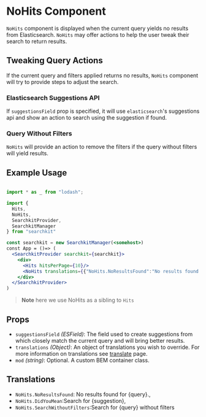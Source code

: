 # NoHits Component
`NoHits` component is displayed when the current query yields no results from Elasticsearch. `NoHits` may offer actions to help the user tweak their search to return results.

## Tweaking Query Actions
If the current query and filters applied returns no results, `NoHits` component will try to provide steps to adjust the search.

### Elasticsearch Suggestions API
If `suggestionsField` prop is specified, it will use `elasticsearch`'s suggestions api and show an action to search using the suggestion if found.

### Query Without Filters
`NoHits` will provide an action to remove the filters if the query without filters will yield results.    

## Example Usage

```jsx

import * as _ from "lodash";

import {
  Hits,
  NoHits,
  SearchkitProvider,
  SearchkitManager
} from "searchkit"

const searchkit = new SearchkitManager(<somehost>)
const App = ()=> (
  <SearchkitProvider searchkit={searchkit}>
    <div>
      <Hits hitsPerPage={10}/>
      <NoHits translations={{"NoHits.NoResultsFound":"No results found..."}} suggestionsField="title"/>
    </div>
  </SearchkitProvider>
)

```

>**Note** here we use NoHits as a sibling to `Hits`

## Props
- `suggestionsField` *(ESField)*: The field used to create suggestions from which closely match the current query and will bring better results.
- `translations` *(Object)*: An object of translations you wish to override. For more information on translations see [translate](../../core/translate.md) page.
- `mod` *(string)*: Optional. A custom BEM container class.


## Translations
- `NoHits.NoResultsFound`: No results found for {query}.,
- `NoHits.DidYouMean`:Search for {suggestion},
- `NoHits.SearchWithoutFilters`:Search for {query} without filters
